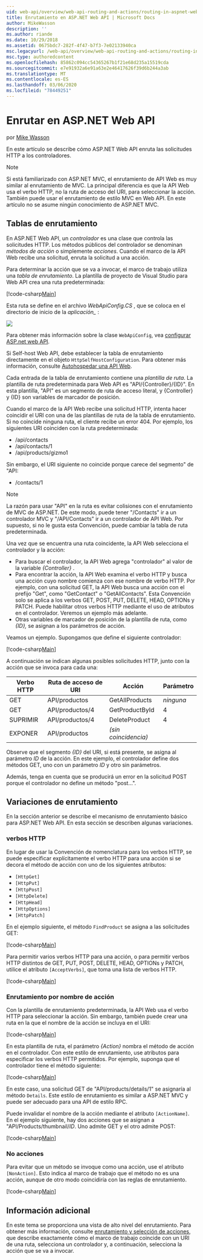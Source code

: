 ```yaml
---
uid: web-api/overview/web-api-routing-and-actions/routing-in-aspnet-web-api
title: Enrutamiento en ASP.NET Web API | Microsoft Docs
author: MikeWasson
description: ''
ms.author: riande
ms.date: 10/29/2018
ms.assetid: 0675bdc7-282f-4f47-b7f3-7e02133940ca
msc.legacyurl: /web-api/overview/web-api-routing-and-actions/routing-in-aspnet-web-api
msc.type: authoredcontent
ms.openlocfilehash: 85862c094cc54365267b1f21e68d235a15519cda
ms.sourcegitcommit: e7e91932a6e91a63e2e46417626f39d6b244a3ab
ms.translationtype: MT
ms.contentlocale: es-ES
ms.lasthandoff: 03/06/2020
ms.locfileid: "78449251"
---
```

# <a name="routing-in-aspnet-web-api"></a>Enrutar en ASP.NET Web API

por [Mike Wasson](https://github.com/MikeWasson)

En este artículo se describe cómo ASP.NET Web API enruta las solicitudes HTTP a los controladores.

> [!NOTE]
> Si está familiarizado con ASP.NET MVC, el enrutamiento de API Web es muy similar al enrutamiento de MVC. La principal diferencia es que la API Web usa el verbo HTTP, no la ruta de acceso del URI, para seleccionar la acción. También puede usar el enrutamiento de estilo MVC en Web API. En este artículo no se asume ningún conocimiento de ASP.NET MVC.

## <a name="routing-tables"></a>Tablas de enrutamiento

En ASP.NET Web API, un *controlador* es una clase que controla las solicitudes HTTP. Los métodos públicos del controlador se denominan *métodos de acción* o simplemente *acciones*. Cuando el marco de la API Web recibe una solicitud, enruta la solicitud a una acción.

Para determinar la acción que se va a invocar, el marco de trabajo utiliza una *tabla de enrutamiento*. La plantilla de proyecto de Visual Studio para Web API crea una ruta predeterminada:

[!code-csharp[Main](routing-in-aspnet-web-api/samples/sample1.cs)]

Esta ruta se define en el archivo *WebApiConfig.CS* , que se coloca en el directorio de inicio de la *aplicación\_* :

![](routing-in-aspnet-web-api/_static/image1.png)

Para obtener más información sobre la clase `WebApiConfig`, vea [configurar ASP.net web API](../advanced/configuring-aspnet-web-api.md).

Si Self-host Web API, debe establecer la tabla de enrutamiento directamente en el objeto `HttpSelfHostConfiguration`. Para obtener más información, consulte [Autohospedar una API Web](../older-versions/self-host-a-web-api.md).

Cada entrada de la tabla de enrutamiento contiene una *plantilla de ruta*. La plantilla de ruta predeterminada para Web API es &quot;API/{Controller}/{ID}&quot;. En esta plantilla, &quot;API&quot; es un segmento de ruta de acceso literal, y {Controller} y {ID} son variables de marcador de posición.

Cuando el marco de la API Web recibe una solicitud HTTP, intenta hacer coincidir el URI con una de las plantillas de ruta de la tabla de enrutamiento. Si no coincide ninguna ruta, el cliente recibe un error 404. Por ejemplo, los siguientes URI coinciden con la ruta predeterminada:

- /api/contacts
- /api/contacts/1
- /api/products/gizmo1

Sin embargo, el URI siguiente no coincide porque carece del segmento&quot; de &quot;API:

- /contacts/1

> [!NOTE]
> La razón para usar "API" en la ruta es evitar colisiones con el enrutamiento de MVC de ASP.NET. De este modo, puede tener &quot;/Contacts&quot; ir a un controlador MVC y &quot;/API/Contacts&quot; ir a un controlador de API Web. Por supuesto, si no le gusta esta Convención, puede cambiar la tabla de ruta predeterminada.

Una vez que se encuentra una ruta coincidente, la API Web selecciona el controlador y la acción:

- Para buscar el controlador, la API Web agrega &quot;controlador&quot; al valor de la variable *{Controller}* .
- Para encontrar la acción, la API Web examina el verbo HTTP y busca una acción cuyo nombre comienza con ese nombre de verbo HTTP. Por ejemplo, con una solicitud GET, la API Web busca una acción con el prefijo &quot;Get&quot;, como &quot;GetContact&quot; o &quot;GetAllContacts&quot;. Esta Convención solo se aplica a los verbos GET, POST, PUT, DELETE, HEAD, OPTIONs y PATCH. Puede habilitar otros verbos HTTP mediante el uso de atributos en el controlador. Veremos un ejemplo más adelante.
- Otras variables de marcador de posición de la plantilla de ruta, como *{ID},* se asignan a los parámetros de acción.

Veamos un ejemplo. Supongamos que define el siguiente controlador:

[!code-csharp[Main](routing-in-aspnet-web-api/samples/sample2.cs)]

A continuación se indican algunas posibles solicitudes HTTP, junto con la acción que se invoca para cada una:

| Verbo HTTP | Ruta de acceso de URI | Acción | Parámetro |
| --- | --- | --- | --- |
| GET | API/productos | GetAllProducts | *ninguna* |
| GET | API/productos/4 | GetProductById | 4 |
| SUPRIMIR | API/productos/4 | DeleteProduct | 4 |
| EXPONER | API/productos | *(sin coincidencia)* |  |

Observe que el segmento *{ID}* del URI, si está presente, se asigna al parámetro *ID* de la acción. En este ejemplo, el controlador define dos métodos GET, uno con un parámetro *ID* y otro sin parámetros.

Además, tenga en cuenta que se producirá un error en la solicitud POST porque el controlador no define un método &quot;post...&quot;.

## <a name="routing-variations"></a>Variaciones de enrutamiento

En la sección anterior se describe el mecanismo de enrutamiento básico para ASP.NET Web API. En esta sección se describen algunas variaciones.

### <a name="http-verbs"></a>verbos HTTP

En lugar de usar la Convención de nomenclatura para los verbos HTTP, se puede especificar explícitamente el verbo HTTP para una acción si se decora el método de acción con uno de los siguientes atributos:

- `[HttpGet]`
- `[HttpPut]`
- `[HttpPost]`
- `[HttpDelete]`
- `[HttpHead]`
- `[HttpOptions]`
- `[HttpPatch]`

En el ejemplo siguiente, el método `FindProduct` se asigna a las solicitudes GET:

[!code-csharp[Main](routing-in-aspnet-web-api/samples/sample3.cs)]

Para permitir varios verbos HTTP para una acción, o para permitir verbos HTTP distintos de GET, PUT, POST, DELETE, HEAD, OPTIONs y PATCH, utilice el atributo `[AcceptVerbs]`, que toma una lista de verbos HTTP.

[!code-csharp[Main](routing-in-aspnet-web-api/samples/sample4.cs)]

<a id="routing_by_action_name"></a>
### <a name="routing-by-action-name"></a>Enrutamiento por nombre de acción

Con la plantilla de enrutamiento predeterminada, la API Web usa el verbo HTTP para seleccionar la acción. Sin embargo, también puede crear una ruta en la que el nombre de la acción se incluya en el URI:

[!code-csharp[Main](routing-in-aspnet-web-api/samples/sample5.cs)]

En esta plantilla de ruta, el parámetro *{Action}* nombra el método de acción en el controlador. Con este estilo de enrutamiento, use atributos para especificar los verbos HTTP permitidos. Por ejemplo, suponga que el controlador tiene el método siguiente:

[!code-csharp[Main](routing-in-aspnet-web-api/samples/sample6.cs)]

En este caso, una solicitud GET de "API/products/details/1" se asignaría al método `Details`. Este estilo de enrutamiento es similar a ASP.NET MVC y puede ser adecuado para una API de estilo RPC.

Puede invalidar el nombre de la acción mediante el atributo `[ActionName]`. En el ejemplo siguiente, hay dos acciones que se asignan a &quot;API/Products/thumbnail/*ID*. Uno admite GET y el otro admite POST:

[!code-csharp[Main](routing-in-aspnet-web-api/samples/sample7.cs)]

### <a name="non-actions"></a>No acciones

Para evitar que un método se invoque como una acción, use el atributo `[NonAction]`. Esto indica al marco de trabajo que el método no es una acción, aunque de otro modo coincidiría con las reglas de enrutamiento.

[!code-csharp[Main](routing-in-aspnet-web-api/samples/sample8.cs)]

## <a name="further-reading"></a>Información adicional

En este tema se proporciona una vista de alto nivel del enrutamiento. Para obtener más información, consulte [enrutamiento y selección de acciones](routing-and-action-selection.md), que describe exactamente cómo el marco de trabajo coincide con un URI de una ruta, selecciona un controlador y, a continuación, selecciona la acción que se va a invocar.
